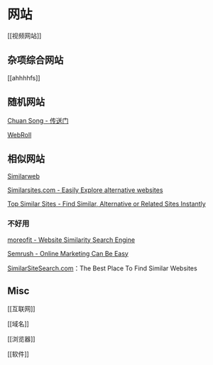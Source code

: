 # 网站


[[视频网站]]

## 杂项综合网站

[[ahhhhfs]]


## 随机网站

[Chuan Song - 传送门](https://chuansong.me/)

[WebRoll](https://webroll.io/)

## 相似网站

[Similarweb](https://www.similarweb.com/zh/)

[Similarsites.com - Easily Explore alternative websites](https://www.similarsites.com/)

[Top Similar Sites - Find Similar, Alternative or Related Sites Instantly](https://www.topsimilarsites.com)

### 不好用
[moreofit - Website Similarity Search Engine](http://www.moreofit.com/)

[Semrush - Online Marketing Can Be Easy](https://www.semrush.com/)

[SimilarSiteSearch.com](https://www.similarsitesearch.com/)：The Best Place To Find Similar Websites






## Misc

[[互联网]]

[[域名]]

[[浏览器]]

[[软件]]

